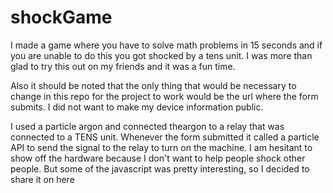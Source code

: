 # shockGame
I made a game where you have to solve math problems in 15 seconds and if you are unable to do this you got shocked by a tens unit. I was more than glad to try this out on my friends and it was a fun time.

Also it should be noted that the only thing that would be necessary to change in this repo for the project to work would be the url where the form submits. I did not want to make my device information public.

I used a particle argon and connected theargon to a relay that was connected to a TENS unit. Whenever the form submitted it called a particle API to send the signal to the relay to turn on the machine. I am hesitant to show off the hardware because I don't want to help people shock other people. But some of the javascript was pretty interesting, so I decided to share it on here


